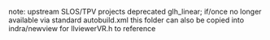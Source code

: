 note: upstream SLOS/TPV projects deprecated glh_linear; if/once no longer available via standard autobuild.xml this folder
can also be copied into indra/newview for llviewerVR.h to reference

